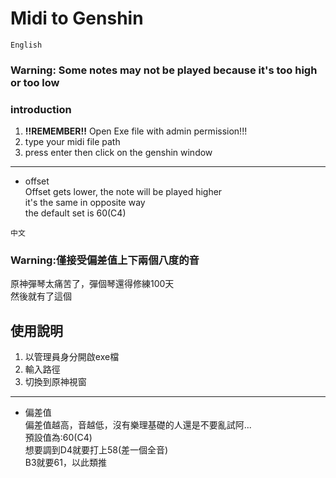 # Midi to Genshin

`English`
### Warning: Some notes may not be played because it's too high or too low

### introduction
1. __!!REMEMBER!!__ Open Exe file with admin permission!!!
2. type your midi file path
3. press enter then click on the genshin window
-----
- offset  
Offset gets lower, the note will be played higher  
it's the same in opposite way  
the default set is 60(C4)

`中文`
### Warning:僅接受偏差值上下兩個八度的音

原神彈琴太痛苦了，彈個琴還得修練100天  
然後就有了這個

## 使用說明
1. 以管理員身分開啟exe檔
2. 輸入路徑
3. 切換到原神視窗
------
- 偏差值  
偏差值越高，音越低，沒有樂理基礎的人還是不要亂試阿...  
預設值為:60(C4)  
想要調到D4就要打上58(差一個全音)  
B3就要61，以此類推